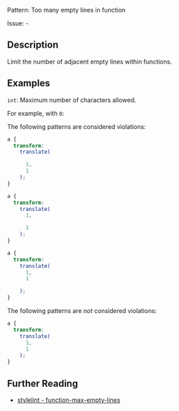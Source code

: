 Pattern: Too many empty lines in function

Issue: -

## Description

Limit the number of adjacent empty lines within functions.

## Examples

`int`: Maximum number of characters allowed.

For example, with `0`:

The following patterns are considered violations:

```css
a {
  transform:
    translate(

      1,
      1
    );
}
```

```css
a {
  transform:
    translate(
      1,

      1
    );
}
```

```css
a {
  transform:
    translate(
      1,
      1

    );
}
```

The following patterns are *not* considered violations:

```css
a {
  transform: 
    translate(
      1, 
      1
    );
}
```

## Further Reading

* [stylelint - function-max-empty-lines](https://stylelint.io/user-guide/rules/function-max-empty-lines)